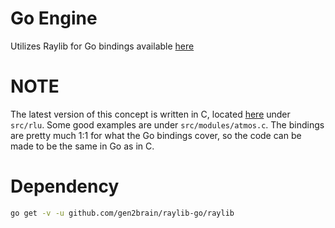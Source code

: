 # Go Engine
Utilizes Raylib for Go bindings available [here](https://github.com/gen2brain/raylib-go)

# NOTE
The latest version of this concept is written in C, located [here](https://github.com/JacobLondon/mg) under `src/rlu`. Some good examples are under `src/modules/atmos.c`. The bindings are pretty much 1:1 for what the Go bindings cover, so the code can be made to be the same in Go as in C.

# Dependency
```bash
go get -v -u github.com/gen2brain/raylib-go/raylib
```
